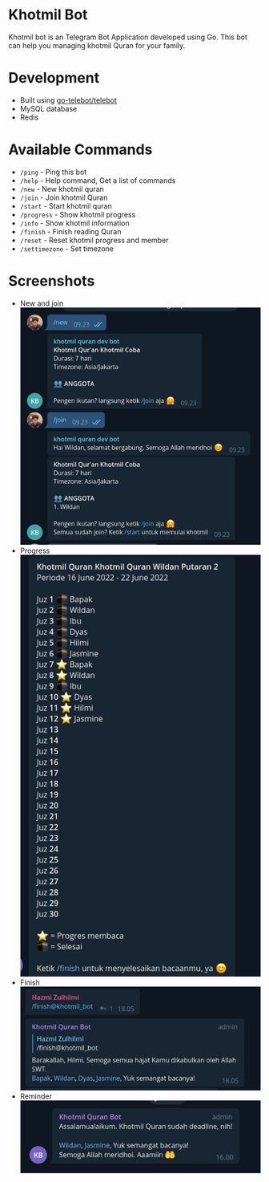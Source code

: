 # Khotmil Bot
Khotmil bot is an Telegram Bot Application developed using Go. This bot can help you managing khotmil Quran for your family.

# Development
- Built using [go-telebot/telebot](https://github.com/go-telebot/telebot)
- MySQL database
- Redis

# Available Commands
- `/ping` - Ping this bot
- `/help` - Help command, Get a list of commands
- `/new` - New khotmil quran
- `/join` - Join khotmil Quran
- `/start` - Start khotmil quran
- `/progress` - Show khotmil progress
- `/info` - Show khotmil information
- `/finish` - Finish reading Quran
- `/reset` - Reset khotmil progress and member
- `/settimezone` - Set timezone

# Screenshots
- New and join  
![new_join.png](./docs/new_join.png)
- Progress  
![progress.png](./docs/progress.png)
- Finish  
![finish.png](./docs/finish.png)
- Reminder  
![reminder.png](./docs/reminder.png)

